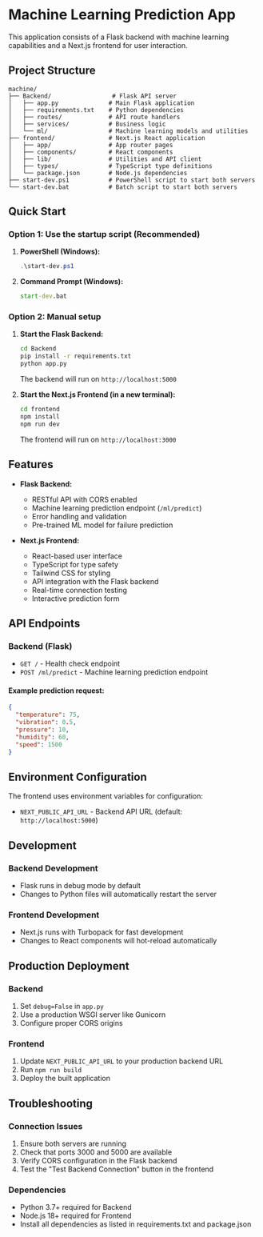 # Machine Learning Prediction App

This application consists of a Flask backend with machine learning capabilities and a Next.js frontend for user interaction.

## Project Structure

```
machine/
├── Backend/                 # Flask API server
│   ├── app.py              # Main Flask application
│   ├── requirements.txt    # Python dependencies
│   ├── routes/             # API route handlers
│   ├── services/           # Business logic
│   └── ml/                 # Machine learning models and utilities
├── frontend/               # Next.js React application
│   ├── app/                # App router pages
│   ├── components/         # React components
│   ├── lib/                # Utilities and API client
│   ├── types/              # TypeScript type definitions
│   └── package.json        # Node.js dependencies
├── start-dev.ps1           # PowerShell script to start both servers
└── start-dev.bat           # Batch script to start both servers
```

## Quick Start

### Option 1: Use the startup script (Recommended)

1. **PowerShell (Windows):**
   ```powershell
   .\start-dev.ps1
   ```

2. **Command Prompt (Windows):**
   ```cmd
   start-dev.bat
   ```

### Option 2: Manual setup

1. **Start the Flask Backend:**
   ```bash
   cd Backend
   pip install -r requirements.txt
   python app.py
   ```
   The backend will run on `http://localhost:5000`

2. **Start the Next.js Frontend (in a new terminal):**
   ```bash
   cd frontend
   npm install
   npm run dev
   ```
   The frontend will run on `http://localhost:3000`

## Features

- **Flask Backend:**
  - RESTful API with CORS enabled
  - Machine learning prediction endpoint (`/ml/predict`)
  - Error handling and validation
  - Pre-trained ML model for failure prediction

- **Next.js Frontend:**
  - React-based user interface
  - TypeScript for type safety
  - Tailwind CSS for styling
  - API integration with the Flask backend
  - Real-time connection testing
  - Interactive prediction form

## API Endpoints

### Backend (Flask)

- `GET /` - Health check endpoint
- `POST /ml/predict` - Machine learning prediction endpoint

#### Example prediction request:
```json
{
  "temperature": 75,
  "vibration": 0.5,
  "pressure": 10,
  "humidity": 60,
  "speed": 1500
}
```

## Environment Configuration

The frontend uses environment variables for configuration:

- `NEXT_PUBLIC_API_URL` - Backend API URL (default: `http://localhost:5000`)

## Development

### Backend Development
- Flask runs in debug mode by default
- Changes to Python files will automatically restart the server

### Frontend Development
- Next.js runs with Turbopack for fast development
- Changes to React components will hot-reload automatically

## Production Deployment

### Backend
1. Set `debug=False` in `app.py`
2. Use a production WSGI server like Gunicorn
3. Configure proper CORS origins

### Frontend
1. Update `NEXT_PUBLIC_API_URL` to your production backend URL
2. Run `npm run build`
3. Deploy the built application

## Troubleshooting

### Connection Issues
1. Ensure both servers are running
2. Check that ports 3000 and 5000 are available
3. Verify CORS configuration in the Flask backend
4. Test the "Test Backend Connection" button in the frontend

### Dependencies
- Python 3.7+ required for Backend
- Node.js 18+ required for Frontend
- Install all dependencies as listed in requirements.txt and package.json

